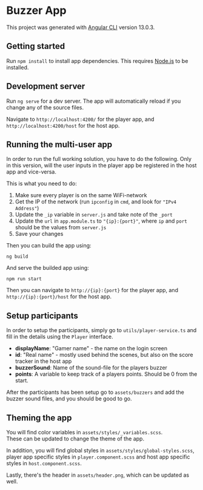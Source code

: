 # Buzzer App

This project was generated with [Angular CLI](https://github.com/angular/angular-cli) version 13.0.3.

## Getting started

Run `npm install` to install app dependencies. This requires [Node.js](https://nodejs.org/en/) to be installed.

## Development server

Run `ng serve` for a dev server. The app will automatically reload if you change any of the source files.

Navigate to `http://localhost:4200/` for the player app, and `http://localhost:4200/host` for the host app.

## Running the multi-user app

In order to run the full working solution, you have to do the following.
Only in this version, will the user inputs in the player app be registered in the host app and vice-versa.

This is what you need to do:

1. Make sure every player is on the same WiFi-network
2. Get the IP of the network (run `ipconfig` in `cmd`, and look for `"IPv4 Address"`)
3. Update the `_ip` variable in `server.js` and take note of the `_port`
4. Update the `url` in `app.module.ts` to `"{ip}:{port}"`, where `ip` and `port` should be the values from `server.js`
5. Save your changes

Then you can build the app using:

`ng build`

And serve the builded app using:

`npm run start`

Then you can navigate to `http://{ip}:{port}` for the player app, and `http://{ip}:{port}/host` for the host app.

## Setup participants

In order to setup the participants, simply go to `utils/player-service.ts` and fill in the details using the `Player` interface.
- **displayName**: "Gamer name" - the name on the login screen
- **id**: "Real name" - mostly used behind the scenes, but also on the score tracker in the host app
- **buzzerSound**: Name of the sound-file for the players buzzer
- **points**: A variable to keep track of a players points. Should be 0 from the start.

After the participants has been setup go to `assets/buzzers` and add the buzzer sound files, and you should be good to go.

## Theming the app

You will find color variables in `assets/styles/_variables.scss`.\
These can be updated to change the theme of the app.

In addition, you will find global styles in `assets/styles/global-styles.scss`,\
player app specific styles in `player.component.scss` and host app specific styles in `host.component.scss`.

Lastly, there's the header in `assets/header.png`, which can be updated as well.